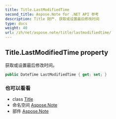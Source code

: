 ```yaml
---
title: Title.LastModifiedTime
second_title: Aspose.Note for .NET API 参考
description: Title 财产. 获取或设置最后修改时间
type: docs
weight: 40
url: /zh/net/aspose.note/title/lastmodifiedtime/
---
```

## Title.LastModifiedTime property

获取或设置最后修改时间。

```csharp
public DateTime LastModifiedTime { get; set; }
```

### 也可以看看

* class [Title](../)
* 命名空间 [Aspose.Note](../../title/)
* 部件 [Aspose.Note](../../../)


